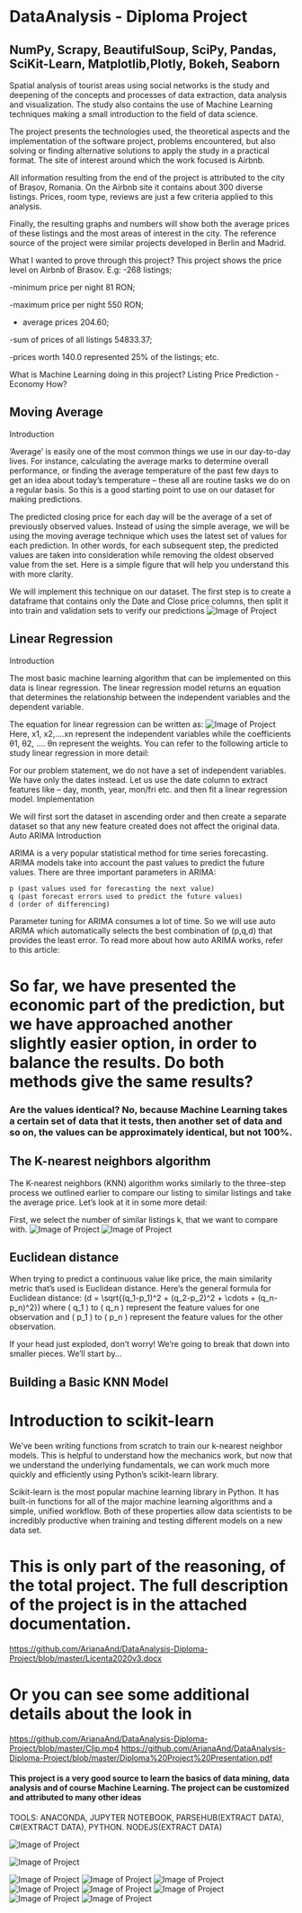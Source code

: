 # DataAnalysis - Diploma Project

## NumPy, Scrapy, BeautifulSoup, SciPy, Pandas, SciKit-Learn, Matplotlib,Plotly, Bokeh, Seaborn


Spatial analysis of tourist areas using social networks is the study and deepening of the concepts and processes of data extraction, data analysis and visualization. The study also contains the use of Machine Learning techniques making a small introduction to the field of data science.

The project presents the technologies used, the theoretical aspects and the implementation of the software project, problems encountered, but also solving or finding alternative solutions to apply the study in a practical format. The site of interest around which the work focused is Airbnb.

All information resulting from the end of the project is attributed to the city of Brașov, Romania. On the Airbnb site it contains about 300 diverse listings. Prices, room type, reviews are just a few criteria applied to this analysis.
 
Finally, the resulting graphs and numbers will show both the average prices of these listings and the most areas of interest in the city. 
The reference source of the project were similar projects developed in Berlin and Madrid.

What I wanted to prove through this project? 
This project shows the price level on Airbnb of Brasov. E.g:
-268 listings;

-minimum price per night 81 RON;

-maximum price per night 550 RON;

- average prices 204.60;

-sum of prices of all listings 54833.37;

-prices worth 140.0 represented 25% of the listings;
etc.

What is Machine Learning doing in this project?
Listing Price Prediction - Economy
How?

## Moving Average
Introduction

‘Average’ is easily one of the most common things we use in our day-to-day lives. For instance, calculating the average marks to determine overall performance, or finding the average temperature of the past few days to get an idea about today’s temperature – these all are routine tasks we do on a regular basis. So this is a good starting point to use on our dataset for making predictions.

The predicted closing price for each day will be the average of a set of previously observed values. Instead of using the simple average, we will be using the moving average technique which uses the latest set of values for each prediction. In other words, for each subsequent step, the predicted values are taken into consideration while removing the oldest observed value from the set. Here is a simple figure that will help you understand this with more clarity.

We will implement this technique on our dataset. The first step is to create a dataframe that contains only the Date and Close price columns, then split it into train and validation sets to verify our predictions
![Image of Project](https://github.com/ArianaAnd/DataAnalysis/blob/master/6.JPG)

## Linear Regression
Introduction

The most basic machine learning algorithm that can be implemented on this data is linear regression. The linear regression model returns an equation that determines the relationship between the independent variables and the dependent variable.

The equation for linear regression can be written as:
![Image of Project](https://github.com/ArianaAnd/DataAnalysis/blob/master/9.JPG)
Here, x1, x2,….xn represent the independent variables while the coefficients θ1, θ2, …. θn  represent the weights. You can refer to the following article to study linear regression in more detail:



For our problem statement, we do not have a set of independent variables. We have only the dates instead. Let us use the date column to extract features like – day, month, year,  mon/fri etc. and then fit a linear regression model.
Implementation

We will first sort the dataset in ascending order and then create a separate dataset so that any new feature created does not affect the original data.
Auto ARIMA
Introduction

ARIMA is a very popular statistical method for time series forecasting. ARIMA models take into account the past values to predict the future values. There are three important parameters in ARIMA:

    p (past values used for forecasting the next value)
    q (past forecast errors used to predict the future values)
    d (order of differencing)

Parameter tuning for ARIMA consumes a lot of time. So we will use auto ARIMA which automatically selects the best combination of (p,q,d) that provides the least error. To read more about how auto ARIMA works, refer to this article:

    
    
 # So far, we have presented the economic part of the prediction, but we have approached another slightly easier option, in order to balance the results. Do both methods give the same results?
 ### Are the values identical? No, because Machine Learning takes a certain set of data that it tests, then another set of data and so on, the values can be approximately identical, but not 100%.
 ## The K-nearest neighbors algorithm

The K-nearest neighbors (KNN) algorithm works similarly to the three-step process we outlined earlier to compare our listing to similar listings and take the average price. Let’s look at it in some more detail:

First, we select the number of similar listings k, that we want to compare with. 
![Image of Project](https://github.com/ArianaAnd/DataAnalysis/blob/master/10.JPG)
![Image of Project](https://github.com/ArianaAnd/DataAnalysis/blob/master/11.JPG)
 ## Euclidean distance

When trying to predict a continuous value like price, the main similarity metric that’s used is Euclidean distance. Here’s the general formula for Euclidean distance: \(d = \sqrt{(q_1-p_1)^2 + (q_2-p_2)^2 + \cdots + (q_n-p_n)^2}\) where \( q_1 \) to \( q_n \) represent the feature values for one observation and \( p_1 \) to \( p_n \) represent the feature values for the other observation.

If your head just exploded, don’t worry! We’re going to break that down into smaller pieces. We’ll start by…
## Building a Basic KNN Model
 # Introduction to scikit-learn

We’ve been writing functions from scratch to train our k-nearest neighbor models. This is helpful to understand how the mechanics work, but now that we understand the underlying fundamentals, we can work much more quickly and efficiently using Python’s scikit-learn library.

Scikit-learn is the most popular machine learning library in Python. It has built-in functions for all of the major machine learning algorithms and a simple, unified workflow. Both of these properties allow data scientists to be incredibly productive when training and testing different models on a new data set.

# This is only part of the reasoning, of the total project. The full description of the project is in the attached documentation.
https://github.com/ArianaAnd/DataAnalysis-Diploma-Project/blob/master/Licenta2020v3.docx
# Or you can see some additional details about the look in
https://github.com/ArianaAnd/DataAnalysis-Diploma-Project/blob/master/Clip.mp4
https://github.com/ArianaAnd/DataAnalysis-Diploma-Project/blob/master/Diploma%20Project%20Presentation.pdf


#### This project is a very good source to learn the basics of data mining, data analysis and of course Machine Learning. The project can be customized and attributed to many other ideas


TOOLS: ANACONDA, JUPYTER NOTEBOOK, PARSEHUB(EXTRACT DATA), C#(EXTRACT DATA), PYTHON. NODEJS(EXTRACT DATA)


![Image of Project](https://github.com/ArianaAnd/DataAnalysis/blob/master/Project.jpg)


![Image of Project](https://github.com/ArianaAnd/DataAnalysis/blob/master/coordonates.png)

![Image of Project](https://github.com/ArianaAnd/DataAnalysis/blob/master/1.JPG)
![Image of Project](https://github.com/ArianaAnd/DataAnalysis/blob/master/2.JPG)
![Image of Project](https://github.com/ArianaAnd/DataAnalysis/blob/master/3.JPG)
![Image of Project](https://github.com/ArianaAnd/DataAnalysis/blob/master/5.JPG)
![Image of Project](https://github.com/ArianaAnd/DataAnalysis/blob/master/7.JPG)
![Image of Project](https://github.com/ArianaAnd/DataAnalysis/blob/master/Cluster.jpg)
![Image of Project](https://github.com/ArianaAnd/DataAnalysis/blob/master/regresia.jpg)
![Image of Project](https://github.com/ArianaAnd/DataAnalysis/blob/master/map.png)
